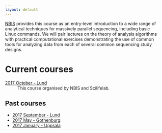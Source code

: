 ```yaml
---
layout: default
---
```


[NBIS](//nbis.se) provides this course as an entry-level introduction to a wide range of analytical techniques for massively parallel sequencing, including basic Linux commands. We will pair lectures on the theory of analysis algorithms with practical computational exercises demonstrating the use of common tools for analyzing data from each of several common sequencing study designs.

# Current courses

<dl> <dt> <a href="1710">2017 October - Lund</a> </dt>
<dd>
This course organised by NBIS and Scilifelab.

</dd>

</dl>

## Past courses

* [2017 September - Lund](https://scilifelab.github.io/courses/ngsintro/1709/)
* [2017 May - Gothenburg](https://scilifelab.github.io/courses/ngsintro/1705/)
* [2017 January - Uppsala](https://scilifelab.github.io/courses/ngsintro/1701/)

